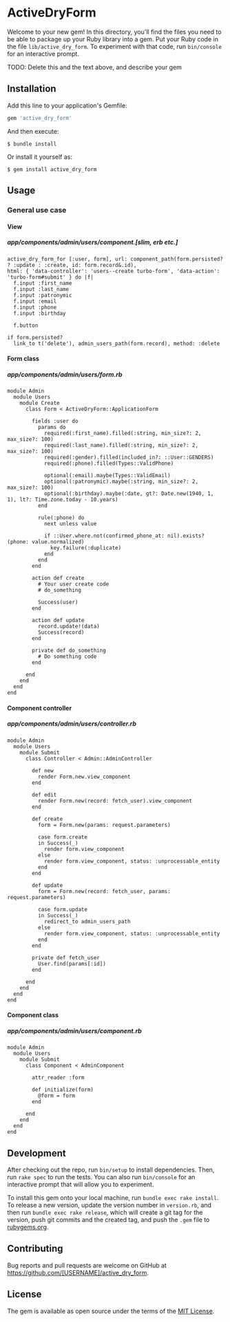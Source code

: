 # ActiveDryForm

Welcome to your new gem! In this directory, you'll find the files you need to be able to package up your Ruby library into a gem. Put your Ruby code in the file `lib/active_dry_form`. To experiment with that code, run `bin/console` for an interactive prompt.

TODO: Delete this and the text above, and describe your gem

## Installation

Add this line to your application's Gemfile:

```ruby
gem 'active_dry_form'
```

And then execute:

    $ bundle install

Or install it yourself as:

    $ gem install active_dry_form

## Usage

### General use case
#### View
##### app/components/admin/users/component.[slim, erb etc.]
```
active_dry_form_for [:user, form], url: component_path(form.persisted? ? :update : :create, id: form.record&.id),
html: { 'data-controller': 'users--create turbo-form', 'data-action': 'turbo-form#submit' } do |f|
  f.input :first_name
  f.input :last_name
  f.input :patronymic
  f.input :email
  f.input :phone
  f.input :birthday

  f.button

if form.persisted?
  link_to t('delete'), admin_users_path(form.record), method: :delete
```

#### Form class
##### app/components/admin/users/form.rb
```
module Admin
  module Users
    module Create
      class Form < ActiveDryForm::ApplicationForm

        fields :user do
          params do
            required(:first_name).filled(:string, min_size?: 2, max_size?: 100)
            required(:last_name).filled(:string, min_size?: 2, max_size?: 100)
            required(:gender).filled(included_in?: ::User::GENDERS)
            required(:phone).filled(Types::ValidPhone)

            optional(:email).maybe(Types::ValidEmail)
            optional(:patronymic).maybe(:string, min_size?: 2, max_size?: 100)
            optional(:birthday).maybe(:date, gt?: Date.new(1940, 1, 1), lt?: Time.zone.today - 10.years)
          end

          rule(:phone) do
            next unless value

            if ::User.where.not(confirmed_phone_at: nil).exists?(phone: value.normalized)
              key.failure(:duplicate)
            end
          end
        end

        action def create
          # Your user create code
          # do_something

          Success(user)
        end

        action def update
          record.update!(data)
          Success(record)
        end

        private def do_something
          # Do something code
        end

      end
    end
  end
end
```

#### Component controller
##### app/components/admin/users/controller.rb
```
module Admin
  module Users
    module Submit
      class Controller < Admin::AdminController

        def new
          render Form.new.view_component
        end

        def edit
          render Form.new(record: fetch_user).view_component
        end

        def create
          form = Form.new(params: request.parameters)

          case form.create
          in Success(_)
            render form.view_component
          else
            render form.view_component, status: :unprocessable_entity
          end
        end

        def update
          form = Form.new(record: fetch_user, params: request.parameters)

          case form.update
          in Success(_)
            redirect_to admin_users_path
          else
            render form.view_component, status: :unprocessable_entity
          end
        end

        private def fetch_user
          User.find(params[:id])
        end

      end
    end
  end
end
```

#### Component class
##### app/components/admin/users/component.rb
```
module Admin
  module Users
    module Submit
      class Component < AdminComponent

        attr_reader :form

        def initialize(form)
          @form = form
        end

      end
    end
  end
end
```

## Development

After checking out the repo, run `bin/setup` to install dependencies. Then, run `rake spec` to run the tests. You can also run `bin/console` for an interactive prompt that will allow you to experiment.

To install this gem onto your local machine, run `bundle exec rake install`. To release a new version, update the version number in `version.rb`, and then run `bundle exec rake release`, which will create a git tag for the version, push git commits and the created tag, and push the `.gem` file to [rubygems.org](https://rubygems.org).

## Contributing

Bug reports and pull requests are welcome on GitHub at https://github.com/[USERNAME]/active_dry_form.

## License

The gem is available as open source under the terms of the [MIT License](https://opensource.org/licenses/MIT).
